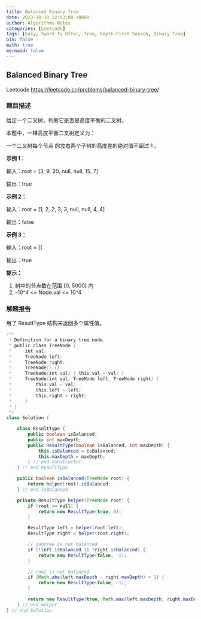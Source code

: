 ```yaml
---
title: Balanced Binary Tree
date: 2023-10-10 22:03:00 +0800
author: Algorithms-Notes
categories: [Leetcode]
tags: [Easy, Sword To Offer, Tree, Depth-First Search, Binary Tree]
pin: false
math: true
mermaid: false
---
```


## Balanced Binary Tree

Leetcode <https://leetcode.cn/problems/balanced-binary-tree/>

### 题目描述

给定一个二叉树，判断它是否是高度平衡的二叉树。

本题中，一棵高度平衡二叉树定义为：

一个二叉树每个节点 的左右两个子树的高度差的绝对值不超过 1 。

**示例 1：**

输入：root = [3, 9, 20, null, null, 15, 7]

输出：true

**示例 2：**


输入：root = [1, 2, 2, 3, 3, null, null, 4, 4]

输出：false

**示例 3：**

输入：root = []

输出：true
 

**提示：**

1. 树中的节点数在范围 [0, 5000] 内
2. -10^4 <= Node.val <= 10^4

### 解题报告

用了 ResultType 结构来返回多个属性值。

```java
/**
 * Definition for a binary tree node.
 * public class TreeNode {
 *     int val;
 *     TreeNode left;
 *     TreeNode right;
 *     TreeNode() {}
 *     TreeNode(int val) { this.val = val; }
 *     TreeNode(int val, TreeNode left, TreeNode right) {
 *         this.val = val;
 *         this.left = left;
 *         this.right = right;
 *     }
 * }
 */
class Solution {

    class ResultType {
        public boolean isBalanced;
        public int maxDepth;
        public ResultType(boolean isBalanced, int maxDepth) {
            this.isBalanced = isBalanced;
            this.maxDepth = maxDepth;
        } // end constructor
    } // end ReaultType

    public boolean isBalanced(TreeNode root) {
        return helper(root).isBalanced;
    } // end isBalanced

    private ResultType helper(TreeNode root) {
        if (root == null) {
            return new ResultType(true, 0);
        }

        ResultType left = helper(root.left);
        ResultType right = helper(root.right);

        // subtree is not balanced
        if (!left.isBalanced || !right.isBalanced) {
            return new ResultType(false, -1);
        }

        // root is not balanced
        if (Math.abs(left.maxDepth - right.maxDepth) > 1) {
            return new ResultType(false, -1);
        }

        return new ResultType(true, Math.max(left.maxDepth, right.maxDepth) + 1);
    } // end helper
} // end Solution
```